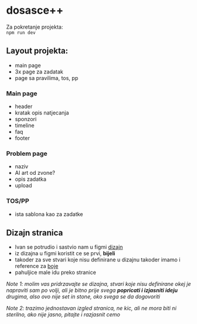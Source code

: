 # dosasce++

Za pokretanje projekta:  
`npm run dev`

## Layout projekta: 
 - main page 
 - 3x page za zadatak
 - page sa pravilima, tos, pp
  
  
### Main page
 - header
 - kratak opis natjecanja
 - sponzori
 - timeline 
 - faq
 - footer

### Problem page
 - naziv
 - AI art od zvone?
 - opis zadatka
 - upload

### TOS/PP
 - ista sablona kao za zadatke

## Dizajn stranica
 - Ivan se potrudio i sastvio nam u figmi [dizajn](https://www.figma.com/file/NEr5GlcYYW380z8vvLD6ok/dosasce%2B%2B?type=design&node-id=0-1&mode=design)
 - iz dizajna u figmi koristit ce se prvi, **bijeli**
 - takoder za sve stvari koje nisu definirane u dizajnu takoder imamo i reference za [boje](https://coolors.co/b3000c-0c6e30-f5f5f5-011638-191516)
 - pahuljice male idu preko stranice

 _Note 1: molim vas pridrzavajte se dizajna, stvari koje nisu definirane okej je napraviti sam po volji, ali je bitno prije svega **popricati i izjasniti ideju** drugima, also ovo nije set in stone, oko svega se da dogovoriti_ 

_Note 2: trazimo jednostavan izgled stranica, ne kic, ali ne mora biti ni sterilno, ako nije jasno, pitajte i razjasnit cemo_
